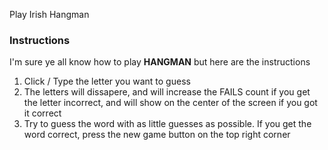 Play Irish Hangman

### Instructions
I'm sure ye all know how to play **HANGMAN** but here are the instructions
1. Click / Type the letter you want to guess
2. The letters will dissapere, and will increase the FAILS count if you get the letter incorrect, and will show on the center of the screen if you got it correct
3. Try to guess the word with as little guesses as possible. If you get the word correct, press the new game button on the top right corner
